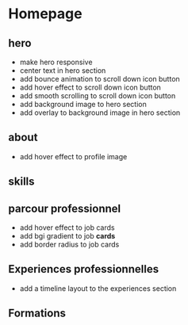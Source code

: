 # Homepage

## hero

- make hero responsive
- center text in hero section
- add bounce animation to scroll down icon button
- add hover effect to scroll down icon button
- add smooth scrolling to scroll down icon button
- add background image to hero section
- add overlay to background image in hero section

## about

- add hover effect to profile image

## skills

## parcour professionnel

- add hover effect to job cards
- add bgi gradient to job **cards**
- add border radius to job cards

## Experiences professionnelles

- add a timeline layout to the experiences section

## Formations

